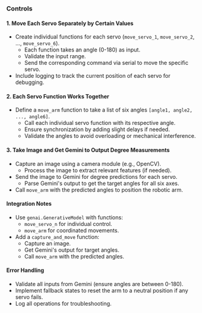 ### Controls

#### 1. Move Each Servo Separately by Certain Values

- Create individual functions for each servo (`move_servo_1`, `move_servo_2`, ..., `move_servo_6`).
  - Each function takes an angle (0-180) as input.
  - Validate the input range.
  - Send the corresponding command via serial to move the specific servo.
- Include logging to track the current position of each servo for debugging.

#### 2. Each Servo Function Works Together

- Define a `move_arm` function to take a list of six angles `[angle1, angle2, ..., angle6]`.
  - Call each individual servo function with its respective angle.
  - Ensure synchronization by adding slight delays if needed.
  - Validate the angles to avoid overloading or mechanical interference.

#### 3. Take Image and Get Gemini to Output Degree Measurements

- Capture an image using a camera module (e.g., OpenCV).
  - Process the image to extract relevant features (if needed).
- Send the image to Gemini for degree predictions for each servo.
  - Parse Gemini's output to get the target angles for all six axes.
- Call `move_arm` with the predicted angles to position the robotic arm.

#### Integration Notes

- Use `genai.GenerativeModel` with functions:
  - `move_servo_n` for individual control.
  - `move_arm` for coordinated movements.
- Add a `capture_and_move` function:
  - Capture an image.
  - Get Gemini's output for target angles.
  - Call `move_arm` with the predicted angles.

#### Error Handling

- Validate all inputs from Gemini (ensure angles are between 0-180).
- Implement fallback states to reset the arm to a neutral position if any servo fails.
- Log all operations for troubleshooting.
